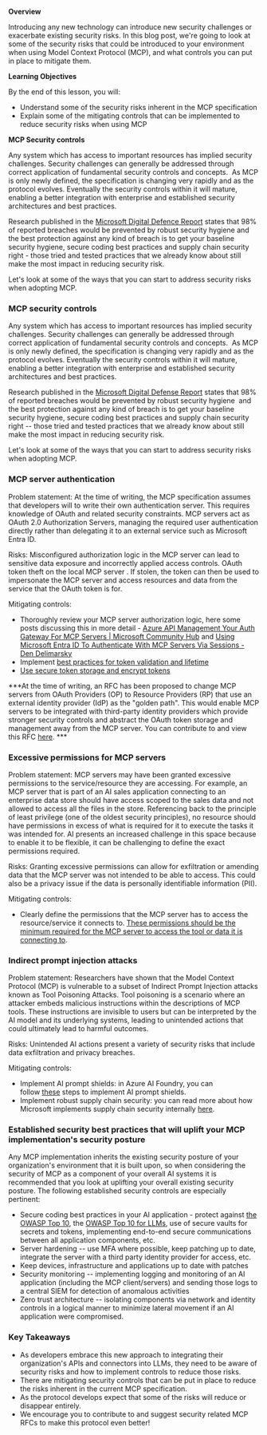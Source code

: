 **Overview**

Introducing any new technology can introduce new security challenges or exacerbate existing security risks. In this blog post, we're going to look at some of the security risks that could be introduced to your environment when using Model Context Protocol (MCP), and what controls you can put in place to mitigate them.

**Learning Objectives**


By the end of this lesson, you will:

-   Understand some of the security risks inherent in the MCP specification 
-   Explain some of the mitigating controls that can be implemented to reduce security risks when using MCP

**MCP Security controls**

Any system which has access to important resources has implied security challenges. Security challenges can generally be addressed through correct application of fundamental security controls and concepts.  As MCP is only newly defined, the specification is changing very rapidly and as the protocol evolves. Eventually the security controls within it will mature, enabling a better integration with enterprise and established security architectures and best practices.

Research published in the [Microsoft Digital Defence Report](https://aka.ms/mddr) states that 98% of reported breaches would be prevented by robust security hygiene and the best protection against any kind of breach is to get your baseline security hygiene, secure coding best practices and supply chain security right - those tried and tested practices that we already know about still make the most impact in reducing security risk.

Let's look at some of the ways that you can start to address security risks when adopting MCP.

### MCP security controls

Any system which has access to important resources has implied security challenges. Security challenges can generally be addressed through correct application of fundamental security controls and concepts.  As MCP is only newly defined, the specification is changing very rapidly and as the protocol evolves. Eventually the security controls within it will mature, enabling a better integration with enterprise and established security architectures and best practices.

Research published in the [Microsoft Digital Defense Report](https://aka.ms/mddr) states that 98% of reported breaches would be prevented by robust security hygiene  and the best protection against any kind of breach is to get your baseline security hygiene, secure coding best practices and supply chain security right -- those tried and tested practices that we already know about still make the most impact in reducing security risk.

Let's look at some of the ways that you can start to address security risks when adopting MCP.

### MCP server authentication

Problem statement: At the time of writing, the MCP specification assumes that developers will to write their own authentication server. This requires knowledge of OAuth and related security constraints. MCP servers act as OAuth 2.0 Authorization Servers, managing the required user authentication directly rather than delegating it to an external service such as Microsoft Entra ID.

Risks: Misconfigured authorization logic in the MCP server can lead to sensitive data exposure and incorrectly applied access controls. OAuth token theft on the local MCP server . If stolen, the token can then be used to impersonate the MCP server and access resources and data from the service that the OAuth token is for.

Mitigating controls:

-   Thoroughly review your MCP server authorization logic, here some posts discussing this in more detail - [Azure API Management Your Auth Gateway For MCP Servers | Microsoft Community Hub](https://techcommunity.microsoft.com/blog/integrationsonazureblog/azure-api-management-your-auth-gateway-for-mcp-servers/4402690) and [Using Microsoft Entra ID To Authenticate With MCP Servers Via Sessions - Den Delimarsky](https://den.dev/blog/mcp-server-auth-entra-id-session/)
-   Implement [best practices for token validation and lifetime](https://learn.microsoft.com/en-us/entra/identity-platform/access-tokens)
-   [Use secure token storage and encrypt tokens](https://youtu.be/uRdX37EcCwg?si=6fSChs1G4glwXRy2)

***At the time of writing, an RFC has been proposed to change MCP servers from OAuth Providers (OP) to Resource Providers (RP) that use an external identity provider (IdP) as the "golden path". This would enable MCP servers to be integrated with third-party identity providers which provide stronger security controls and abstract the OAuth token storage and management away from the MCP server. You can contribute to and view this RFC [here](https://github.com/modelcontextprotocol/modelcontextprotocol/pull/284). ***

### Excessive permissions for MCP servers

Problem statement: MCP servers may have been granted excessive permissions to the service/resource they are accessing. For example, an MCP server that is part of an AI sales application connecting to an enterprise data store should have access scoped to the sales data and not allowed to access all the files in the store. Referencing back to the principle of least privilege (one of the oldest security principles), no resource should have permissions in excess of what is required for it to execute the tasks it was intended for. AI presents an increased challenge in this space because to enable it to be flexible, it can be challenging to define the exact permissions required.

Risks: Granting excessive permissions can allow for exfiltration or amending data that the MCP server was not intended to be able to access. This could also be a privacy issue if the data is personally identifiable information (PII).

Mitigating controls:

-   Clearly define the permissions that the MCP server has to access the resource/service it connects to. [These permissions should be the minimum required for the MCP server to access the tool or data it is connecting to](https://learn.microsoft.com/en-us/entra/identity-platform/secure-least-privileged-access).

### Indirect prompt injection attacks

Problem statement: Researchers have shown that the Model Context Protocol (MCP) is vulnerable to a subset of Indirect Prompt Injection attacks known as Tool Poisoning Attacks. Tool poisoning is a scenario where an attacker embeds malicious instructions within the descriptions of MCP tools. These instructions are invisible to users but can be interpreted by the AI model and its underlying systems, leading to unintended actions that could ultimately lead to harmful outcomes.

Risks: Unintended AI actions present a variety of security risks that include data exfiltration and privacy breaches.

Mitigating controls:

-   Implement AI prompt shields: in Azure AI Foundry, you can follow [these](https://learn.microsoft.com/en-us/azure/ai-services/content-safety/quickstart-jailbreak?pivots=programming-language-foundry-portal) steps to implement AI prompt shields.
-   Implement robust supply chain security: you can read more about how Microsoft implements supply chain security internally [here](https://devblogs.microsoft.com/engineering-at-microsoft/the-journey-to-secure-the-software-supply-chain-at-microsoft/).

### Established security best practices that will uplift your MCP implementation's security posture

Any MCP implementation inherits the existing security posture of your organization's environment that it is built upon, so when considering the security of MCP as a component of your overall AI systems it is recommended that you look at uplifting your overall existing security posture. The following established security controls are especially pertinent:

-   Secure coding best practices in your AI application - protect against [the OWASP Top 10](https://owasp.org/www-project-top-ten/), the [OWASP Top 10 for LLMs](https://genai.owasp.org/download/43299/?tmstv=1731900559), use of secure vaults for secrets and tokens, implementing end-to-end secure communications between all application components, etc.
-   Server hardening -- use MFA where possible, keep patching up to date, integrate the server with a third party identity provider for access, etc.
-   Keep devices, infrastructure and applications up to date with patches
-   Security monitoring -- implementing logging and monitoring of an AI application (including the MCP client/servers) and sending those logs to a central SIEM for detection of anomalous activities
-   Zero trust architecture -- isolating components via network and identity controls in a logical manner to minimize lateral movement if an AI application were compromised.

### Key Takeaways

- As developers embrace this new approach to integrating their organization's APIs and connectors into LLMs, they need to be aware of security risks and how to implement controls to reduce those risks. 
- There are mitigating security controls that can be put in place to reduce the risks inherent in the current MCP specification.
- As the protocol develops expect that some of the risks will reduce or disappear entirely. 
- We encourage you to contribute to and suggest security related MCP RFCs to make this protocol even better!
